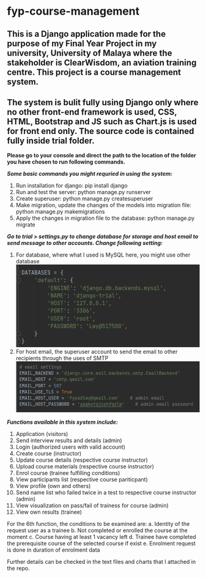 # fyp-course-management
## This is a Django application made for the purpose of my Final Year Project in my university, University of Malaya where the stakeholder is ClearWisdom, an aviation training centre. This project is a course management system. 

## The system is bulit fully using Django only where no other front-end framework is used, CSS, HTML, Bootstrap and JS such as Chart.js is used for front end only. The source code is contained fully inside trial folder.  

**Please go to your console and direct the path to the location of the folder you have chosen to run following commands.**

***Some basic commands you might requried in using the system:***
1. Run installation for django: pip install django
2. Run and test the server: python manage.py runserver
3. Create superuser: python manage.py createsuperuser
4. Make migration, update the changes of the models into migration file: python manage.py makemigrations
5. Apply the changes in migration file to the database: python manage.py migrate

***Go to trial > settings.py to change database for storage and host email to send message to other accounts.
Change following setting:***
1. For database, where what I used is MySQL here, you might use other database
![email](https://github.com/YeongLIM99/fyp-course-management/blob/main/Images/Database.PNG?raw=true)
2. For host email, the superuser account to send the email to other recipients through the uses of SMTP
![email](https://github.com/YeongLIM99/fyp-course-management/blob/main/Images/Email.PNG?raw=true)

***Functions available in this system include:***
1. Application (visitors)
2. Send interview results and details (admin)
3. Login (authorized users with valid account)
4. Create course (instructor)
5. Update course details (respective course instructor)
6. Upload course materials (respective course instructor)
7. Enrol course (trainee fulfilling conditions)
8. View participants list (respective course pariticpant)
8. View profile (own and others)
9. Send name list who failed twice in a test to respective course instructor (admin)
10. View visualization on pass/fail of trainess for course (admin)
11. View own results (trainee)

For the 6th function, the conditions to be examined are:
a. Identity of the request user as a trainee
b. Not completed or enrolled the course at the moment
c. Course having at least 1 vacancy left
d. Trainee have completed the prerequisite course of the selected course if exist
e. Enrolment request is done in duration of enrolment data

Further details can be checked in the text files and charts that I attached in the repo. 
